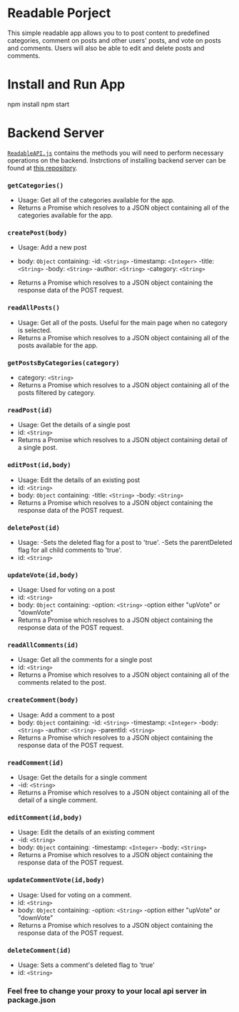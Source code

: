 # Readable Porject
This simple readable app allows you to to post content to predefined categories, comment on posts and other users' posts, and vote on posts and comments. 
Users will also be able to edit and delete posts and comments.

# Install and Run App
npm install
npm start

# Backend Server

[`ReadableAPI.js`](src/utils/ReadableAPI.js) contains the methods you will need to perform necessary operations on the backend.
Instrctions of installing backend server can be found at [this repository](https://github.com/udacity/reactnd-project-readable-starter). 

### `getCategories()`
* Usage: Get all of the categories available for the app.
* Returns a Promise which resolves to a JSON object containing all of the categories available for the app.

### `createPost(body)`
* Usage:  Add a new post
* body: `Object` containing:
-id: `<String>` 
-timestamp: `<Integer>`
-title: `<String>` 
-body: `<String>` 
-author: `<String>` 
-category: `<String>`

* Returns a Promise which resolves to a JSON object containing the response data of the POST request.

### `readAllPosts()`
* Usage: Get all of the posts. Useful for the main page when no category is selected.
* Returns a Promise which resolves to a JSON object containing all of the posts available for the app.

### `getPostsByCategories(category)`
* category: `<String>`
* Returns a Promise which resolves to a JSON object containing all of the posts filtered by category.

### `readPost(id)`
* Usage: Get the details of a single post
* id: `<String>`
* Returns a Promise which resolves to a JSON object containing detail of a single post.

### `editPost(id,body)`
* Usage: Edit the details of an existing post
* id: `<String>`
* body: `Object` containing:
-title: `<String>` 
-body: `<String>` 
* Returns a Promise which resolves to a JSON object containing the response data of the POST request.

### `deletePost(id)`
* Usage: 
-Sets the deleted flag for a post to 'true'. 
-Sets the parentDeleted flag for all child comments to 'true'.
* id: `<String>`

### `updateVote(id,body)`
* Usage: Used for voting on a post
* id: `<String>`
* body: `Object` containing:
-option: `<String>` 
-option either "upVote" or "downVote"
* Returns a Promise which resolves to a JSON object containing the response data of the POST request.

### `readAllComments(id)`
* Usage: Get all the comments for a single post
* id: `<String>`
* Returns a Promise which resolves to a JSON object containing all of the comments related to the post.

### `createComment(body)`
* Usage: Add a comment to a post
* body: `Object` containing:
-id: `<String>` 
-timestamp: `<Integer>`
-body: `<String>` 
-author: `<String>` 
-parentId: `<String>`
* Returns a Promise which resolves to a JSON object containing the response data of the POST request.

### `readComment(id)`
* Usage: Get the details for a single comment
* -id: `<String>`
* Returns a Promise which resolves to a JSON object containing all of the detail of a single comment. 


### `editComment(id,body)`
* Usage: Edit the details of an existing comment
* -id: `<String>`
* body: `Object` containing:
-timestamp: `<Integer>`
-body: `<String>`
* Returns a Promise which resolves to a JSON object containing the response data of the POST request. 


### `updateCommentVote(id,body)`
* Usage: Used for voting on a comment.
* id: `<String>`
* body: `Object` containing:
-option: `<String>` 
-option either "upVote" or "downVote"
* Returns a Promise which resolves to a JSON object containing the response data of the POST request.

### `deleteComment(id)`
* Usage: Sets a comment's deleted flag to 'true'
* id: `<String>` 

### Feel free to change your proxy to your local api server in package.json

